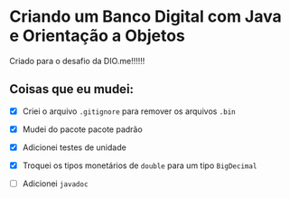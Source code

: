 # Criando um Banco Digital com Java e Orientação a Objetos

Criado para o desafio da DIO.me!!!!!!

## Coisas que eu mudei:

- [X] Criei o arquivo `.gitignore` para remover os arquivos `.bin`
- [X] Mudei do pacote pacote padrão
- [X] Adicionei testes de unidade
- [X] Troquei os tipos monetários de `double` para um tipo `BigDecimal`
- [ ] Adicionei `javadoc`


